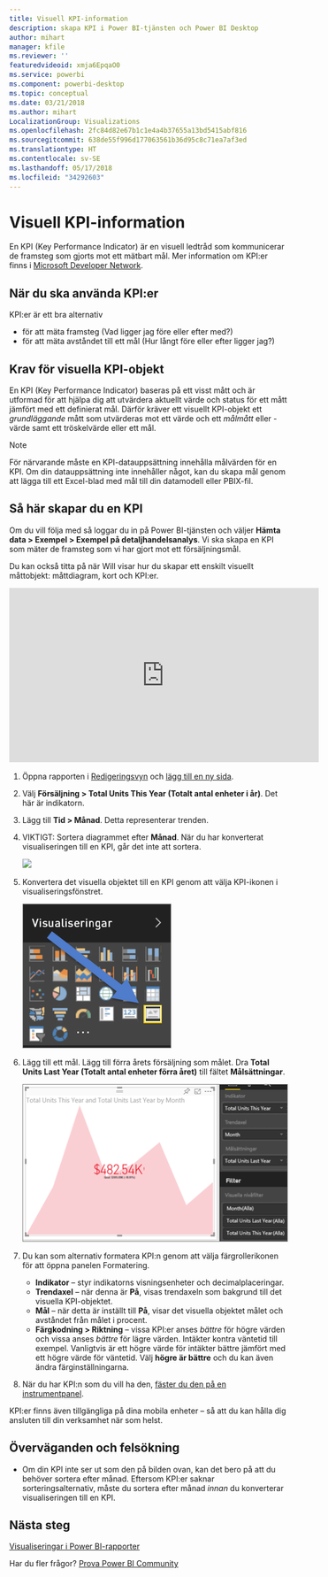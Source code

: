 ```yaml
---
title: Visuell KPI-information
description: skapa KPI i Power BI-tjänsten och Power BI Desktop
author: mihart
manager: kfile
ms.reviewer: ''
featuredvideoid: xmja6EpqaO0
ms.service: powerbi
ms.component: powerbi-desktop
ms.topic: conceptual
ms.date: 03/21/2018
ms.author: mihart
LocalizationGroup: Visualizations
ms.openlocfilehash: 2fc84d82e67b1c1e4a4b37655a13bd5415abf816
ms.sourcegitcommit: 638de55f996d177063561b36d95c8c71ea7af3ed
ms.translationtype: HT
ms.contentlocale: sv-SE
ms.lasthandoff: 05/17/2018
ms.locfileid: "34292603"
---
```

# <a name="kpi-visuals"></a>Visuell KPI-information
En KPI (Key Performance Indicator) är en visuell ledtråd som kommunicerar de framsteg som gjorts mot ett mätbart mål. Mer information om KPI:er finns i [Microsoft Developer Network](https://msdn.microsoft.com/library/hh272050).

## <a name="when-to-use-a-kpi"></a>När du ska använda KPI:er
KPI:er är ett bra alternativ

* för att mäta framsteg (Vad ligger jag före eller efter med?)
* för att mäta avståndet till ett mål (Hur långt före eller efter ligger jag?)   

## <a name="kpi-visual-requirements"></a>Krav för visuella KPI-objekt
En KPI (Key Performance Indicator) baseras på ett visst mått och är utformad för att hjälpa dig att utvärdera aktuellt värde och status för ett mått jämfört med ett definierat mål. Därför kräver ett visuellt KPI-objekt ett *grundläggande* mått som utvärderas mot ett värde och ett *målmått* eller -värde samt ett tröskelvärde eller ett mål.

> [!NOTE]
> För närvarande måste en KPI-datauppsättning innehålla målvärden för en KPI. Om din datauppsättning inte innehåller något, kan du skapa mål genom att lägga till ett Excel-blad med mål till din datamodell eller PBIX-fil.
> 
> 

## <a name="how-to-create-a-kpi"></a>Så här skapar du en KPI
Om du vill följa med så loggar du in på Power BI-tjänsten och väljer **Hämta data > Exempel > Exempel på detaljhandelsanalys**. Vi ska skapa en KPI som mäter de framsteg som vi har gjort mot ett försäljningsmål.

Du kan också titta på när Will visar hur du skapar ett enskilt visuellt måttobjekt: måttdiagram, kort och KPI:er.

<iframe width="560" height="315" src="https://www.youtube.com/embed/xmja6EpqaO0?list=PL1N57mwBHtN0JFoKSR0n-tBkUJHeMP2cP" frameborder="0" allowfullscreen></iframe>

1. Öppna rapporten i [Redigeringsvyn](service-reading-view-and-editing-view.md) och [lägg till en ny sida](power-bi-report-add-page.md).    
2. Välj **Försäljning > Total Units This Year (Totalt antal enheter i år)**.  Det här är indikatorn.
3. Lägg till **Tid > Månad**.  Detta representerar trenden.
4. VIKTIGT: Sortera diagrammet efter **Månad**. När du har konverterat visualiseringen till en KPI, går det inte att sortera.

    ![](media/power-bi-visualization-kpi/power-bi-sort-by-month.png)
5. Konvertera det visuella objektet till en KPI genom att välja KPI-ikonen i visualiseringsfönstret.
   
    ![](media/power-bi-visualization-kpi/power-bi-kpi-icon.png)
6. Lägg till ett mål. Lägg till förra årets försäljning som målet. Dra **Total Units Last Year (Totalt antal enheter förra året)** till fältet **Målsättningar**.
   
    ![](media/power-bi-visualization-kpi/power-bi-kpi.png)
7. Du kan som alternativ formatera KPI:n genom att välja färgrollerikonen för att öppna panelen Formatering.
   
   * **Indikator** – styr indikatorns visningsenheter och decimalplaceringar.
   * **Trendaxel** – när denna är **På**, visas trendaxeln som bakgrund till det visuella KPI-objektet.  
   * **Mål** – när detta är inställt till **På**, visar det visuella objektet målet och avståndet från målet i procent.
   * **Färgkodning > Riktning** – vissa KPI:er anses *bättre* för högre värden och vissa anses *bättre* för lägre värden. Intäkter kontra väntetid till exempel. Vanligtvis är ett högre värde för intäkter bättre jämfört med ett högre värde för väntetid. Välj **högre är bättre** och du kan även ändra färginställningarna.

1. När du har KPI:n som du vill ha den, [fäster du den på en instrumentpanel](service-dashboard-pin-tile-from-report.md).

KPI:er finns även tillgängliga på dina mobila enheter – så att du kan hålla dig ansluten till din verksamhet när som helst.

## <a name="considerations-and-troubleshooting"></a>Överväganden och felsökning
* Om din KPI inte ser ut som den på bilden ovan, kan det bero på att du behöver sortera efter månad. Eftersom KPI:er saknar sorteringsalternativ, måste du sortera efter månad *innan* du konverterar visualiseringen till en KPI.

## <a name="next-steps"></a>Nästa steg

[Visualiseringar i Power BI-rapporter](power-bi-report-visualizations.md)

Har du fler frågor? [Prova Power BI Community](http://community.powerbi.com/)

